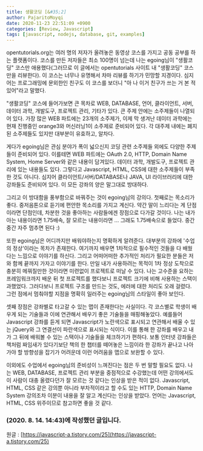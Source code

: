 ```yaml
---
title: 생활코딩 [&#35;2]
author: PajaritoMoyqi
date: 2020-11-23 22:51:09 +0900
categories: [Review, Javascript]
tags: [javascript, nodejs, database, git, examples]
---
```


opentutorials.org는 여러 명의 저자가 올려놓은 동영상 코스를 가지고 공동 공부를 하는 플랫폼이다. 코스를 만든 저자들은 최소 100명이 넘는데 나는 egoing님이 "생활코딩" 코스만 애용했다(그러므로 이 글에서는 opentutorials 사이트 내 "생활코딩" 코스만을 리뷰한다). 이 코스는 너무나 유명해서 차마 리뷰를 하기가 민망할 지경이다. 심지어는 프로그래밍에 문외한인 친구도 이 코스를 보더니 "아 나 이거 친구가 쓰는 거 본 적 있어"라고 말했다.

"생활코딩" 코스에 들어가보면 큰 목차로 WEB, DATABASE, 언어, 클라이언트, 서버, 데이터 과학, 개발도구, 프로젝트 관리, 기타가 있다. 큰 주제 안에는 소주제들이 나열되어 있다. 가장 많은 WEB 파트에는 23개의 소주제가, 이제 막 생겨난 데이터 과학에는 현재 진행중인 orange3와 머신러닝1이 소주제로 준비되어 있다. 각 대주제 내에는 폐지된 소주제들도 있지만 대부분이 유효하고, 알차다.

게다가 egoing님은 관심 분야가 폭이 넓으신지 코딩 관련 소주제들 외에도 다양한 주제들이 준비되어 있다. 이를테면 WEB 파트에는 OAuth 2.0, HTTP, Domain Name System, Home Server와 같은 내용이 담겨있다. 데이터 과학, 개발도구, 프로젝트 관리에 있는 내용들도 있다. 그렇다고 Javascript, HTML, CSS에 대한 소주제들이 부족한 것도 아니다. 심지어 클라이언트/서버/DATABASE나 JAVA, UI 라이브러리에 대한 강좌들도 준비되어 있다. 이 모든 강좌의 양은 말그대로 방대하다.

그리고 이 방대함을 풍부함으로 바꿔주는 것이 egoing님의 강의다. 첫째로는 목소리가 좋다. 중저음톤으로 듣기에 편안한 목소리를 가지고 계신다. 약간 말이 느리다는 게 단점이라면 단점인데, 차분한 것을 좋아하는 사람들에겐 장점으로 다가갈 것이다. 나는 내가 아는 내용이라면 1.75배속, 잘 모르는 내용이라면 ... 그래도 1.75배속으로 들었다. 중간중간 자주 멈추면 된다 :)

또한 egoing님은 어디까지만 배워야하는지 명확하게 알려준다. 대부분의 강좌에 '수업의 정상'이라는 목차가 존재한다. 여기까지 배우면 1차적으로 필수적인 것들을 다 배웠다는 느낌으로 이야기를 하신다. 그리고 어떠어떠한 추가적인 처리가 필요한 분들은 저와 함께 끝까지 가자고 이야기를 한다. 만일 내가 사용하려는 목적이 1차 정상 도착으로 충분히 메꿔질만한 것이라면 미련없이 프로젝트로 떠날 수 있다. 나는 고수준을 요하는 프레임워크까지 배운 뒤 첫 프로젝트를 했다보니 프로젝트 크기에 비해 사용하는 스택이 과했었다. 그러다보니 프로젝트 구조를 만드는 것도, 에러에 대한 처리도 오래 걸렸다. 그런 점에서 멈춰야할 지점을 명확히 일러주는 egoing님의 스타일이 좋아 보인다.

셋째 장점은 강좌별로 타고갈 수 있는 맵이 존재한다는 사실이다. 각 코스별로 학생이 배우게 되는 기술들과 이에 연관해서 배우기 좋은 기술들을 매핑해놓았다. 예를들어 Javascript 강좌를 듣게 되면 Javascript가 노란색으로 표시되고 연관해서 배울 수 있는 jQuery와 그 연결선이 파란색으로 표시되는 식이다. 이를 통해 한 강좌를 배우고 내가 그 뒤에 배워볼 수 있는 스택이나 기술들을 체크하기가 편하다. 보통 인터넷 강좌들은 책처럼 짜임새가 있다기보단 책의 한 챕터를 떼어놓은 느낌이라 한 강좌가 끝나고 나아가야 할 방향성을 잡기가 어려운데 이런 어려움을 맵으로 보완할 수 있다.

이외에도 수업에서 egoing님의 준비성이 느껴진다는 점은 두 번 말할 필요도 없다. 나는 WEB, DATABASE, 프로젝트 관리 부분을 중점적으로 수강했는데 어떤 강의에서도 이 사람이 대충 올렸다던가 잘 모르는 것 같다는 인상을 받은 적이 없다. Javascript, HTML, CSS 같은 강의뿐 아니라 부차적이라고 할 수도 있는 HTTP, Domain Name System 강의조차 이분이 내용을 잘 알고 계신다는 인상을 받았다. 언어는 Javascript, HTML, CSS 위주이므로 참고하면 좋을 것 같다.

### (2020. 8. 14. 14:43)에 작성했던 글입니다.

원글 : [https://javascript-a.tistory.com/25](https://javascript-a.tistory.com/25)